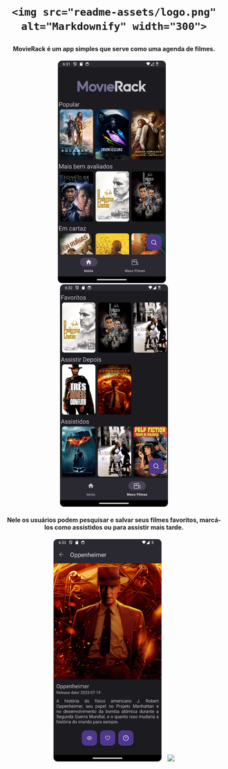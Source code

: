 <h1 align="center">
  <br>

    <img src="readme-assets/logo.png" alt="Markdownify" width="300">

</h1>

<h4 align="center">MovieRack é um app simples que serve como uma agenda de filmes.</h4>


<p align="center">
    <img src="readme-assets/1.png" width="250" style="margin-right: 10px;" />
    <img src="readme-assets/3.png" width="250"/>
</p>

<h4 align="center">Nele os usuários podem pesquisar e salvar seus filmes favoritos, marcá-los como assistidos ou para assistir mais tarde.</h4>
<p align="center">
    <img src="readme-assets/4.png" width="250" style="margin-right: 10px;" />
    <img src="readme-assets/2.png" width="250" />
</p>


